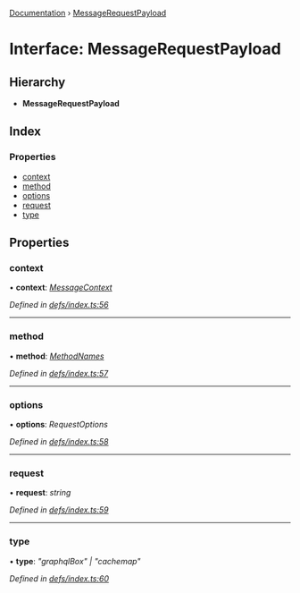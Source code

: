 [Documentation](../README.md) › [MessageRequestPayload](messagerequestpayload.md)

# Interface: MessageRequestPayload

## Hierarchy

* **MessageRequestPayload**

## Index

### Properties

* [context](messagerequestpayload.md#context)
* [method](messagerequestpayload.md#method)
* [options](messagerequestpayload.md#options)
* [request](messagerequestpayload.md#request)
* [type](messagerequestpayload.md#type)

## Properties

###  context

• **context**: *[MessageContext](messagecontext.md)*

*Defined in [defs/index.ts:56](https://github.com/badbatch/graphql-box/blob/3468b42/packages/worker-client/src/defs/index.ts#L56)*

___

###  method

• **method**: *[MethodNames](../README.md#methodnames)*

*Defined in [defs/index.ts:57](https://github.com/badbatch/graphql-box/blob/3468b42/packages/worker-client/src/defs/index.ts#L57)*

___

###  options

• **options**: *RequestOptions*

*Defined in [defs/index.ts:58](https://github.com/badbatch/graphql-box/blob/3468b42/packages/worker-client/src/defs/index.ts#L58)*

___

###  request

• **request**: *string*

*Defined in [defs/index.ts:59](https://github.com/badbatch/graphql-box/blob/3468b42/packages/worker-client/src/defs/index.ts#L59)*

___

###  type

• **type**: *"graphqlBox" | "cachemap"*

*Defined in [defs/index.ts:60](https://github.com/badbatch/graphql-box/blob/3468b42/packages/worker-client/src/defs/index.ts#L60)*
